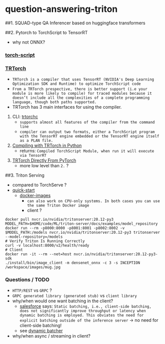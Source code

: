 # question-answering-triton

##1. SQUAD-type QA Inferencer based on huggingface transformers

##2. Pytorch to TorchScript to TensorRT
* why not ONNX?
### [torch-script](https://pytorch.org/docs/stable/jit.html)

### [TRTorch](https://github.com/NVIDIA/TRTorch)
* `TRTorch is a compiler that uses TensorRT (NVIDIA's Deep Learning Optimization SDK and Runtime) to optimize TorchScript code`
* `From a TRTorch prespective, there is better support (i.e your module is more likely to compile) for traced modules because it doesn’t include all the complexities of a complete programming language, though both paths supported. `
* TRTorch has 3 main interfaces for using the compiler.
1. CLI: [trtorchc](https://nvidia.github.io/TRTorch/tutorials/trtorchc.html)
    * `supports almost all features of the compiler from the command line`
    * `compiler can output two formats, either a TorchScript program with the TensorRT engine embedded or the TensorRT engine itself as a PLAN file.`    
2. [Compiling with TRTorch in Python](https://nvidia.github.io/TRTorch/py_api/trtorch.html)
   * returns: `Compiled TorchScript Module, when run it will execute via TensorRT`
3. [TRTorch Directly From PyTorch](https://nvidia.github.io/TRTorch/tutorials/use_from_pytorch.html)
    * more low level than `2.` ?
        

##3. Triton Serving
* compared to TorchServe ? 
* [quick-start](https://github.com/triton-inference-server/server/blob/r20.12/docs/quickstart.md)
    * [docker-images](https://ngc.nvidia.com/catalog/containers/nvidia:tritonserver)
        * `can also work on CPU-only systems. In both cases you can use the same Triton Docker image`
        * client ? 
```shell
docker pull nvcr.io/nvidia/tritonserver:20.12-py3
MODEL_PATH=$HOME/code/ML/triton-server/docs/examples/model_repository
docker run --rm -p8000:8000 -p8001:8001 -p8002:8002 -v $MODEL_PATH:/models nvcr.io/nvidia/tritonserver:20.12-py3 tritonserver --model-repository=/models
# Verify Triton Is Running Correctly
curl -v localhost:8000/v2/health/ready
# Client
docker run -it --rm --net=host nvcr.io/nvidia/tritonserver:20.12-py3-sdk
./install/bin/image_client -m densenet_onnx -c 3 -s INCEPTION /workspace/images/mug.jpg
```
### Questions / TODO
* `HTTP/REST` vs `GRPC` ? 
* `GRPC generated library (generated stub)` vs `client library`
* why/when would one want batching in the client?
    * [salesforce](https://blog.einstein.ai/benchmarking-tensorrt-inference-server/) says: 
        `Static batching, i.e., client-side batching, does not significantly improve throughput or latency when dynamic batching is employed. This obviates the need for explicit batching outside of the inference server` -> no need for client-side batching!
    * see [dynamic batcher](https://github.com/triton-inference-server/server/blob/r20.12/docs/model_configuration.md#dynamic-batcher)
* why/when async / streaming in client?